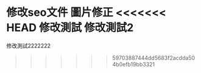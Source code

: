 修改seo文件
圖片修正
<<<<<<< HEAD
修改測試
修改測試2
=======
修改測試2222222
>>>>>>> 59703887444dd5683f2acdda504b0efb19bb3321
